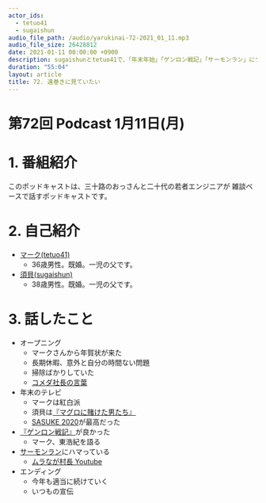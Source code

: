 ```yaml
---
actor_ids:
  - tetuo41
  - sugaishun
audio_file_path: /audio/yarukinai-72-2021_01_11.mp3
audio_file_size: 26428812
date: 2021-01-11 00:00:00 +0900
description: sugaishunとtetuo41で、「年末年始」「ゲンロン戦記」「サーモンラン」について話しました。
duration: "55:04"
layout: article
title: 72. 遠巻きに見ていたい
---
```


# 第72回 Podcast 1月11日(月)

# 1. 番組紹介
  このポッドキャストは、三十路のおっさんと二十代の若者エンジニアが
  雑談ベースで話すポッドキャストです。

# 2. 自己紹介
- [マーク(tetuo41)](https://twitter.com/tetuo41)
  - 36歳男性。既婚。一児の父です。
- [須貝(sugaishun)](https://twitter.com/sugaishun)
  - 38歳男性。既婚。一児の父です。

# 3. 話したこと
- オープニング
  - マークさんから年賀状が来た
  - 長期休暇、意外と自分の時間ない問題
  - 掃除ばかりしていた
  - [コメダ社長の言葉](https://twitter.com/t_10_a/status/1340149845504364544?s=20)
- 年末のテレビ
  - マークは紅白派
  - 須貝は[『マグロに賭けた男たち』](https://www.tv-asahi.co.jp/tuna_clipper/#/)
  - [SASUKE 2020](https://www.tbs.co.jp/sasuke_rising/)が最高だった
- [『ゲンロン戦記』](https://www.amazon.co.jp/dp/B08Q39PN6K/)が良かった
  - マーク、東浩紀を語る
- [サーモンラン](https://www.nintendo.co.jp/switch/aab6a/coop/index.html)にハマっている
  - [ムラなが村長 Youtube](https://www.youtube.com/channel/UCB-KTzAIYVHbVc7QyRwagBw)
- エンディング
  - 今年も適当に続けていく
  - いつもの宣伝
